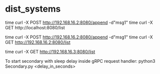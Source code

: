 # dist_systems
time curl -X POST http://192.168.16.2:8080/append -d"msg1"
time curl -X GET http://localhost:8080/list

time curl -X POST http://192.168.16.2:8080/append -d"msg1"
time curl -X GET http://192.168.16.2:8080/list

time curl -X GET http://192.168.16.3:8080/list

To start secondary with sleep delay inside gRPC request handler:
python3 Secondary.py <delay_in_seconds>